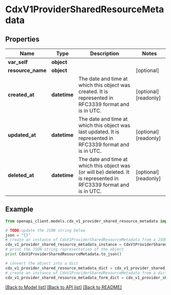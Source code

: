 # CdxV1ProviderSharedResourceMetadata


## Properties
Name | Type | Description | Notes
------------ | ------------- | ------------- | -------------
**var_self** | **object** |  | 
**resource_name** | **object** |  | [optional] 
**created_at** | **datetime** | The date and time at which this object was created. It is represented in RFC3339 format and is in UTC. | [optional] [readonly] 
**updated_at** | **datetime** | The date and time at which this object was last updated. It is represented in RFC3339 format and is in UTC. | [optional] [readonly] 
**deleted_at** | **datetime** | The date and time at which this object was (or will be) deleted. It is represented in RFC3339 format and is in UTC. | [optional] [readonly] 

## Example

```python
from openapi_client.models.cdx_v1_provider_shared_resource_metadata import CdxV1ProviderSharedResourceMetadata

# TODO update the JSON string below
json = "{}"
# create an instance of CdxV1ProviderSharedResourceMetadata from a JSON string
cdx_v1_provider_shared_resource_metadata_instance = CdxV1ProviderSharedResourceMetadata.from_json(json)
# print the JSON string representation of the object
print CdxV1ProviderSharedResourceMetadata.to_json()

# convert the object into a dict
cdx_v1_provider_shared_resource_metadata_dict = cdx_v1_provider_shared_resource_metadata_instance.to_dict()
# create an instance of CdxV1ProviderSharedResourceMetadata from a dict
cdx_v1_provider_shared_resource_metadata_form_dict = cdx_v1_provider_shared_resource_metadata.from_dict(cdx_v1_provider_shared_resource_metadata_dict)
```
[[Back to Model list]](../ccloud/README.md#documentation-for-models) [[Back to API list]](../ccloud/README.md#documentation-for-api-endpoints) [[Back to README]](../ccloud/README.md)


